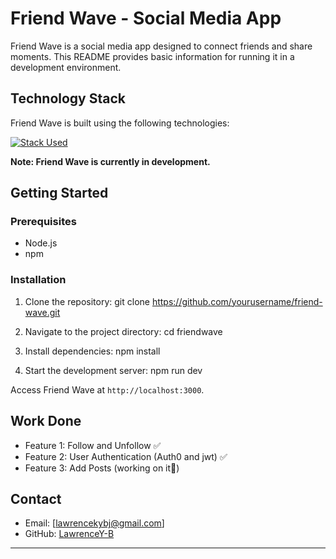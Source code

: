 # Friend Wave - Social Media App

Friend Wave is a social media app designed to connect friends and share moments. This README provides basic information for running it in a development environment.

## Technology Stack

Friend Wave is built using the following technologies:

[![Stack Used](https://skillicons.dev/icons?i=mongodb,js,typescript,nodejs,express&theme=dark)](https://skillicons.dev)



**Note: Friend Wave is currently in development.**

## Getting Started

### Prerequisites

- Node.js
- npm

### Installation

1. Clone the repository:
git clone https://github.com/yourusername/friend-wave.git

2. Navigate to the project directory:
cd friendwave
   
3. Install dependencies:
npm install

4. Start the development server:
npm run dev


Access Friend Wave at `http://localhost:3000`.

## Work Done

- Feature 1: Follow and Unfollow ✅
- Feature 2: User Authentication (Auth0 and jwt) ✅
- Feature 3: Add Posts (working on it🚀) 


## Contact

- Email: [lawrencekybj@gmail.com]
- GitHub: [LawrenceY-B](https://github.com/LawrenceY-B)

---





